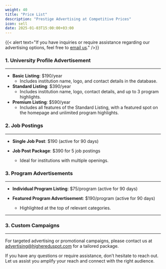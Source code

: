 ```yaml
---
weight: 40
title: "Price List"
description: "Prestige Advertising at Competitive Prices"
icon: sell
date: 2025-01-03T15:00:00+03:00
---
```


{{< alert text="If you have inquiries or require assistance regarding our advertising options, feel free to [email us](mailto:advertisement@highereduspot.com)." />}}

### 1. University Profile Advertisement

---

- **Basic Listing**: $190/year
  - Includes institution name, logo, and contact details in the database.
- **Standard Listing**: $390/year
  - Includes institution name, logo, contact details, and up to 3 program highlights.
- **Premium Listing**: $590/year
  - Includes all features of the Standard Listing, with a featured spot on the homepage and unlimited program highlights.

### 2. Job Postings

---

- **Single Job Post**: $190 (active for 90 days)

- **Job Post Package**: $390 for 5 job postings
  - Ideal for institutions with multiple openings.

### 3. Program Advertisements

---

- **Individual Program Listing**: $75/program (active for 90 days)

- **Featured Program Advertisement**: $190/program (active for 90 days)

  - Highlighted at the top of relevant categories.

---

### 3. Custom Campaigns

---

For targeted advertising or promotional campaigns, please contact us at advertising@highereduspot.com for a tailored package.

If you have any questions or require assistance, don’t hesitate to reach out. Let us assist you amplify your reach and connect with the right audience.

